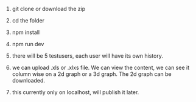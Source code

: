 
1. git clone or download the zip

2. cd the folder

3. npm install

4. npm run dev

5. there will be 5 testusers, each user will have its own history.

6. we can upload .xls or .xlxs file. We can view the content, we can see it column wise on a 2d graph or a 3d graph. The 2d graph can be downloaded.

7. this currently only on localhost, will publish it later.
